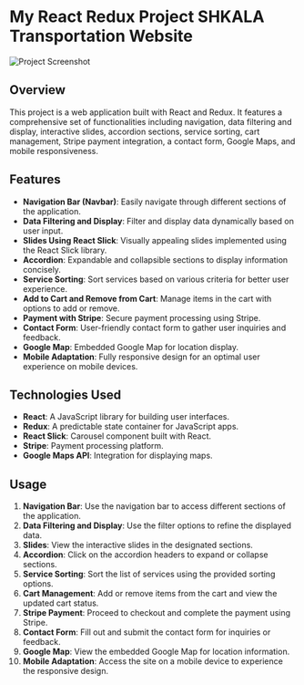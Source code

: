 # My React Redux Project SHKALA Transportation Website
![Project Screenshot](src/to/your/image.png)

## Overview

This project is a web application built with React and Redux. It features a comprehensive set of functionalities including navigation, data filtering and display, interactive slides, accordion sections, service sorting, cart management, Stripe payment integration, a contact form, Google Maps, and mobile responsiveness.

## Features

- **Navigation Bar (Navbar)**: Easily navigate through different sections of the application.
- **Data Filtering and Display**: Filter and display data dynamically based on user input.
- **Slides Using React Slick**: Visually appealing slides implemented using the React Slick library.
- **Accordion**: Expandable and collapsible sections to display information concisely.
- **Service Sorting**: Sort services based on various criteria for better user experience.
- **Add to Cart and Remove from Cart**: Manage items in the cart with options to add or remove.
- **Payment with Stripe**: Secure payment processing using Stripe.
- **Contact Form**: User-friendly contact form to gather user inquiries and feedback.
- **Google Map**: Embedded Google Map for location display.
- **Mobile Adaptation**: Fully responsive design for an optimal user experience on mobile devices.

## Technologies Used

- **React**: A JavaScript library for building user interfaces.
- **Redux**: A predictable state container for JavaScript apps.
- **React Slick**: Carousel component built with React.
- **Stripe**: Payment processing platform.
- **Google Maps API**: Integration for displaying maps.

## Usage

1. **Navigation Bar**: Use the navigation bar to access different sections of the application.
2. **Data Filtering and Display**: Use the filter options to refine the displayed data.
3. **Slides**: View the interactive slides in the designated sections.
4. **Accordion**: Click on the accordion headers to expand or collapse sections.
5. **Service Sorting**: Sort the list of services using the provided sorting options.
6. **Cart Management**: Add or remove items from the cart and view the updated cart status.
7. **Stripe Payment**: Proceed to checkout and complete the payment using Stripe.
8. **Contact Form**: Fill out and submit the contact form for inquiries or feedback.
9. **Google Map**: View the embedded Google Map for location information.
10. **Mobile Adaptation**: Access the site on a mobile device to experience the responsive design.


